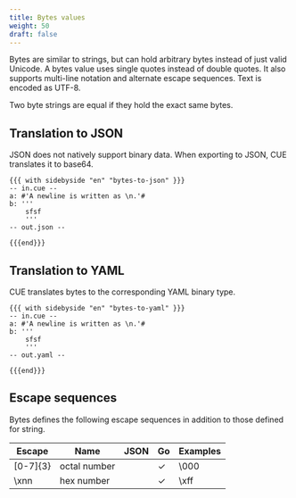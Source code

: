 ```yaml
---
title: Bytes values
weight: 50
draft: false
---
```


Bytes are similar to strings, but can hold arbitrary bytes instead of just valid Unicode. A bytes value uses single quotes instead of double quotes.
It also supports multi-line notation and alternate escape sequences. Text is encoded as UTF-8.

Two byte strings are equal if they hold the exact same bytes.

## Translation to JSON

JSON does not natively support binary data.
When exporting to JSON, CUE translates it to base64.

```coq
{{{ with sidebyside "en" "bytes-to-json" }}}
-- in.cue --
a: #'A newline is written as \n.'#
b: '''
    sfsf
    '''
-- out.json --

{{{end}}}
```

## Translation to YAML

CUE translates bytes to the corresponding YAML binary type.

```coq
{{{ with sidebyside "en" "bytes-to-yaml" }}}
-- in.cue --
a: #'A newline is written as \n.'#
b: '''
    sfsf
    '''
-- out.yaml --

{{{end}}}
```

## Escape sequences

Bytes defines the following escape sequences in addition to those defined for string.

| Escape | Name | JSON | Go | Examples |
| --- | --- | --- | --- | --- |
| \[0-7]{3} | octal number |  | ✓ | \000 |
| \xnn | hex number |  | ✓ | \xff |

<!-- TODO: should we deprecate octal numbers? -->

